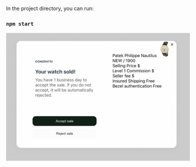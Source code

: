 In the project directory, you can run:

### `npm start`

![alt text](https://github.com/mariechu3/bezel/blob/master/modal.png)
